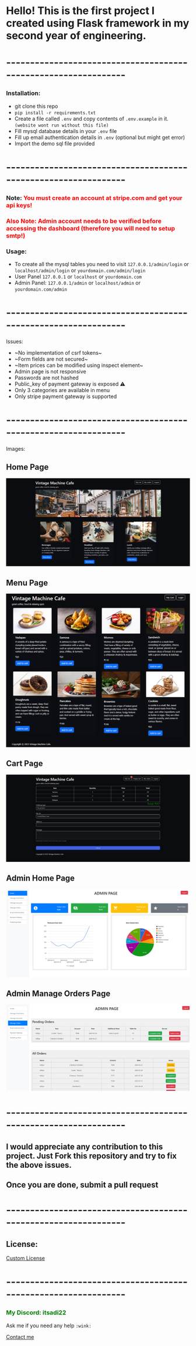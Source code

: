 # Hello! This is the first project I created using Flask framework in my second year of engineering.

# ---------------------------------------------------------------

### Installation:

- git clone this repo
- `pip install -r requirements.txt`
- Create a file called `.env` and copy contents of `.env.example` in it. `(website wont run without this file)`
- Fill mysql database details in your `.env` file
- Fill up email authentication details in `.env` (optional but might get error)
- Import the demo sql file provided

# ---------------------------------------------------------------


### Note: <span style="color:red">You must create an account at stripe.com and get your api keys! </span>
### <span style="color:red"> Also Note: Admin account needs to be verified before accessing the dashboard **(therefore you will need to setup smtp!)** </span>


### Usage:
- To create all the mysql tables you need to visit `127.0.0.1/admin/login` or `localhost/admin/login` or `yourdomain.com/admin/login`
- User Panel `127.0.0.1` or `localhost` or `yourdomain.com`
- Admin Panel: `127.0.0.1/admin` or `localhost/admin` or `yourdomain.com/admin`

# ---------------------------------------------------------------

Issues:
  
  - ~No implementation of csrf tokens~
  - ~Form fields are not secured~
  - ~Item prices can be modified using inspect element~
  - Admin page is not responsive
  - Passwords are not hashed
  - Public_key of payment gateway is exposed ⚠️
  - Only 3 categories are available in menu
  - Only stripe payment gateway is supported

# ---------------------------------------------------------------

Images:

## Home Page
![Home Page](static/sample/home.png)
## Menu Page
![Menu Page](static/sample/menu.png)
## Cart Page
![Cart Page](static/sample/cart.png)
## Admin Home Page
![Admin Home Page](static/sample/admin.png)
## Admin Manage Orders Page
![Manage Orders Page](static/sample/orders.png)


# ---------------------------------------------------------------

## I would appreciate any contribution to this project. Just Fork this repository and try to fix the above issues.
## Once you are done, submit a pull request

# ---------------------------------------------------------------

## License:
[Custom License](LICENSE)
# ---------------------------------------------------------------
### <span style="color:green"> My Discord: itsadi22 </span>
Ask me if you need any help `:wink:`

[Contact me](mailto:itsadi22.zil@ud.me)
